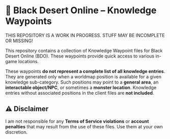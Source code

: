 # 📍 Black Desert Online – Knowledge Waypoints

THIS REPOSITORY IS A WORK IN PROGRESS. STUFF MAY BE INCOMPLETE OR MISSING!

This repository contains a collection of Knowledge Waypoint files for Black Desert Online (BDO).
These waypoints provide quick access to various in-game locations.

These waypoints **do not represent a complete list of all knowledge entries**.
They are generated only when a worldmap position is available for a given knowledge sub-category.
Such positions may point to a **general area**, an **interactable object/NPC**, or sometimes a **monster location**.
Knowledge entries without associated positions in the client files are **not included**.


## ⚠️ Disclaimer
I am not responsible for any **Terms of Service violations** or **account penalties** that may result from the use of these files. Use them at your own discretion.
